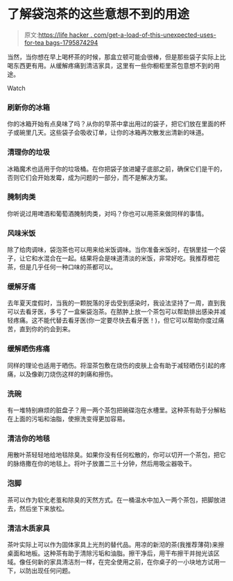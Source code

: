 # 了解袋泡茶的这些意想不到的用途

> 原文:[https://life hacker . com/get-a-load-of-this-unexpected-uses-for-tea bags-1795874294](https://lifehacker.com/get-a-load-of-these-unexpected-uses-for-teabags-1795874294)

当然，当你想在早上喝杯茶的时候，那盒立顿可能会很棒，但是那些袋子实际上比喝东西更有用。从缓解疼痛到清洁家具，这里有一些你橱柜里茶包意想不到的用途。

Watch

### **刷新你的冰箱**

你的冰箱开始有点臭味了吗？从你的早茶中拿出用过的袋子，把它们放在里面的杯子或碗里几天。这些袋子会吸收订单，让你的冰箱再次散发出清新的味道。

### **清理你的垃圾**

冰箱魔术也适用于你的垃圾桶。在你把袋子放进罐子底部之前，确保它们是干的，否则它们会开始发霉，成为问题的一部分，而不是解决方案。

### **腌制肉类**

你听说过用啤酒和葡萄酒腌制肉类，对吗？你也可以用茶来做同样的事情。

### **风味米饭**

除了给肉调味，袋泡茶也可以用来给米饭调味。当你准备米饭时，在锅里挂一个袋子，让它和水混合在一起。结果将会是味道清淡的米饭，非常好吃。我推荐橙花茶，但是几乎任何一种口味的茶都可以。

### **缓解牙痛**

去年夏天度假时，当我的一颗脱落的牙齿受到感染时，我设法坚持了一周，直到我可以去看牙医，多亏了一盒柴袋泡茶。在脓肿上放一个茶包可以帮助排出感染并减轻疼痛。这不能代替去看牙医(你一定要尽快去看牙医！)，但它可以帮助你度过痛苦，直到你的约会到来。

### **缓解晒伤疼痛**

同样的理论也适用于晒伤。将湿茶包敷在烧伤的皮肤上会有助于减轻晒伤引起的疼痛，以及像剃刀烧伤这样的刺痛和擦伤。

### **洗碗**

有一堆特别麻烦的脏盘子？用一两个茶包把碗碟泡在水槽里。这种茶有助于分解粘在上面的污垢和油脂，使擦洗变得更加容易。

### **清洁你的地毯**

用散叶茶轻轻地给地毯除臭。如果你没有任何松散的，你可以切开一个茶包，把它的脉络撒在你的地毯上。将叶子放置二三十分钟，然后用吸尘器吸干。

### **泡脚**

茶可以作为软化老茧和除臭的天然方式。在一桶温水中加入一两个茶包，把脚放进去，然后坐下来放松。

### **清洁木质家具**

茶叶实际上可以作为固体家具上光剂的替代品。用凉的新沏的茶(我推荐薄荷)来擦桌面和地板。这种茶有助于清除污垢和油脂。擦干净后，用干布擦干并抛光该区域。像任何新的家具清洁剂一样，在完全使用之前，在你桌子的一小块地方试用一下，以防出现任何问题。